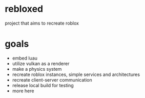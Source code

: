 # rebloxed
project that aims to recreate roblox
# goals
- embed luau
- utilize vulkan as a renderer
- make a physics system
- recreate roblox instances, simple services and architectures
- recreate client-server communication
- release local build for testing
- more here
  
